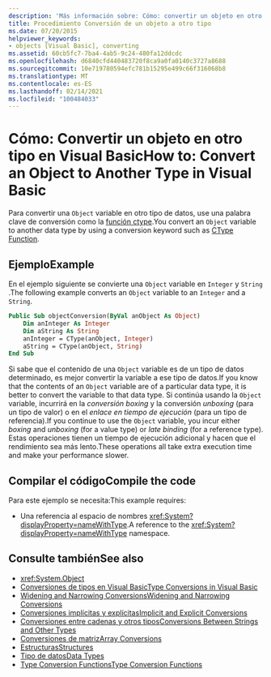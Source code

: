 ```yaml
---
description: 'Más información sobre: Cómo: convertir un objeto en otro tipo en Visual Basic'
title: Procedimiento Conversión de un objeto a otro tipo
ms.date: 07/20/2015
helpviewer_keywords:
- objects [Visual Basic], converting
ms.assetid: 60cb5fc7-7ba4-4ab5-9c24-480fa12ddcdc
ms.openlocfilehash: d6840cfd440483720f8ca9a0fa0140c3727a8688
ms.sourcegitcommit: 10e719780594efc781b15295e499c66f316068b8
ms.translationtype: MT
ms.contentlocale: es-ES
ms.lasthandoff: 02/14/2021
ms.locfileid: "100484033"
---
```

# <a name="how-to-convert-an-object-to-another-type-in-visual-basic"></a><span data-ttu-id="344cf-103">Cómo: Convertir un objeto en otro tipo en Visual Basic</span><span class="sxs-lookup"><span data-stu-id="344cf-103">How to: Convert an Object to Another Type in Visual Basic</span></span>

<span data-ttu-id="344cf-104">Para convertir una `Object` variable en otro tipo de datos, use una palabra clave de conversión como la [función ctype](../../../language-reference/functions/ctype-function.md).</span><span class="sxs-lookup"><span data-stu-id="344cf-104">You convert an `Object` variable to another data type by using a conversion keyword such as [CType Function](../../../language-reference/functions/ctype-function.md).</span></span>  
  
## <a name="example"></a><span data-ttu-id="344cf-105">Ejemplo</span><span class="sxs-lookup"><span data-stu-id="344cf-105">Example</span></span>  

 <span data-ttu-id="344cf-106">En el ejemplo siguiente se convierte una `Object` variable en `Integer` y `String` .</span><span class="sxs-lookup"><span data-stu-id="344cf-106">The following example converts an `Object` variable to an `Integer` and a `String`.</span></span>  
  
```vb  
Public Sub objectConversion(ByVal anObject As Object)  
    Dim anInteger As Integer  
    Dim aString As String  
    anInteger = CType(anObject, Integer)  
    aString = CType(anObject, String)  
End Sub  
```  
  
 <span data-ttu-id="344cf-107">Si sabe que el contenido de una `Object` variable es de un tipo de datos determinado, es mejor convertir la variable a ese tipo de datos.</span><span class="sxs-lookup"><span data-stu-id="344cf-107">If you know that the contents of an `Object` variable are of a particular data type, it is better to convert the variable to that data type.</span></span> <span data-ttu-id="344cf-108">Si continúa usando la `Object` variable, incurrirá en la *conversión boxing* y la conversión *unboxing* (para un tipo de valor) o en el *enlace en tiempo de ejecución* (para un tipo de referencia).</span><span class="sxs-lookup"><span data-stu-id="344cf-108">If you continue to use the `Object` variable, you incur either *boxing* and *unboxing* (for a value type) or *late binding* (for a reference type).</span></span> <span data-ttu-id="344cf-109">Estas operaciones tienen un tiempo de ejecución adicional y hacen que el rendimiento sea más lento.</span><span class="sxs-lookup"><span data-stu-id="344cf-109">These operations all take extra execution time and make your performance slower.</span></span>  
  
## <a name="compile-the-code"></a><span data-ttu-id="344cf-110">Compilar el código</span><span class="sxs-lookup"><span data-stu-id="344cf-110">Compile the code</span></span>  

 <span data-ttu-id="344cf-111">Para este ejemplo se necesita:</span><span class="sxs-lookup"><span data-stu-id="344cf-111">This example requires:</span></span>  
  
- <span data-ttu-id="344cf-112">Una referencia al espacio de nombres <xref:System?displayProperty=nameWithType>.</span><span class="sxs-lookup"><span data-stu-id="344cf-112">A reference to the <xref:System?displayProperty=nameWithType> namespace.</span></span>  
  
## <a name="see-also"></a><span data-ttu-id="344cf-113">Consulte también</span><span class="sxs-lookup"><span data-stu-id="344cf-113">See also</span></span>

- <xref:System.Object>
- [<span data-ttu-id="344cf-114">Conversiones de tipos en Visual Basic</span><span class="sxs-lookup"><span data-stu-id="344cf-114">Type Conversions in Visual Basic</span></span>](type-conversions.md)
- [<span data-ttu-id="344cf-115">Widening and Narrowing Conversions</span><span class="sxs-lookup"><span data-stu-id="344cf-115">Widening and Narrowing Conversions</span></span>](widening-and-narrowing-conversions.md)
- [<span data-ttu-id="344cf-116">Conversiones implícitas y explícitas</span><span class="sxs-lookup"><span data-stu-id="344cf-116">Implicit and Explicit Conversions</span></span>](implicit-and-explicit-conversions.md)
- [<span data-ttu-id="344cf-117">Conversiones entre cadenas y otros tipos</span><span class="sxs-lookup"><span data-stu-id="344cf-117">Conversions Between Strings and Other Types</span></span>](conversions-between-strings-and-other-types.md)
- [<span data-ttu-id="344cf-118">Conversiones de matriz</span><span class="sxs-lookup"><span data-stu-id="344cf-118">Array Conversions</span></span>](array-conversions.md)
- [<span data-ttu-id="344cf-119">Estructuras</span><span class="sxs-lookup"><span data-stu-id="344cf-119">Structures</span></span>](structures.md)
- [<span data-ttu-id="344cf-120">Tipo de datos</span><span class="sxs-lookup"><span data-stu-id="344cf-120">Data Types</span></span>](../../../language-reference/data-types/index.md)
- [<span data-ttu-id="344cf-121">Type Conversion Functions</span><span class="sxs-lookup"><span data-stu-id="344cf-121">Type Conversion Functions</span></span>](../../../language-reference/functions/type-conversion-functions.md)
